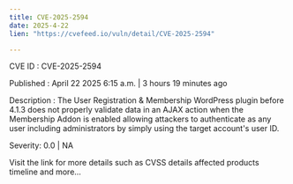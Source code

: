 ```yaml
---
title: CVE-2025-2594
date: 2025-4-22
lien: "https://cvefeed.io/vuln/detail/CVE-2025-2594"

---
```


CVE ID : CVE-2025-2594

Published :  April 22
2025
6:15 a.m. | 3 hours
19 minutes ago

Description : The User Registration & Membership  WordPress plugin before 4.1.3 does not properly validate data in an AJAX action when the Membership Addon is enabled
allowing attackers to authenticate as any user
including administrators
by simply using the target account's user ID.

Severity: 0.0 | NA

Visit the link for more details
such as CVSS details
affected products
timeline
and more...
